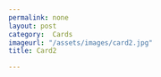 ```yaml
---
permalink: none
layout: post
category:  Cards
imageurl: "/assets/images/card2.jpg"
title: Card2

---
```

